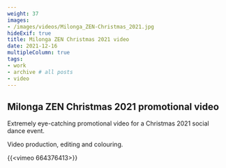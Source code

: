 ```yaml
---
weight: 37
images:
- /images/videos/Milonga_ZEN-Christmas_2021.jpg
hideExif: true
title: Milonga ZEN Christmas 2021 video
date: 2021-12-16
multipleColumn: true
tags:
- work
- archive # all posts
- video
---
```


## Milonga ZEN Christmas 2021 promotional video

Extremely eye-catching promotional video for a Christmas 2021 social dance
event.

Video production, editing and colouring.

{{<vimeo 664376413>}}

